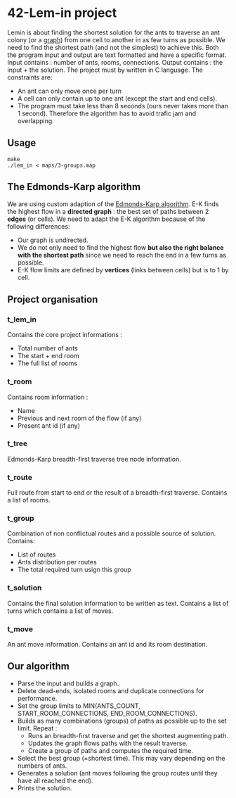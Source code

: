 # 42-Lem-in project
Lemin is about finding the shortest solution for the ants to traverse an ant colony (or a [graph](https://en.wikipedia.org/wiki/Graph_(discrete_mathematics))) from one cell to another in as few turns as possible.
We need to find the shortest path (and not the simplest) to achieve this.
Both the program input and output are text formatted and have a specific format.
Input contains : number of ants, rooms, connections.
Output contains : the input + the solution.
The project must by written in C language.
The constraints are:
- An ant can only move once per turn
- A cell can only contain up to one ant (except the start and end cells).
- The program must take less than 8 seconds (ours never takes more than 1 second).
Therefore the algorithm has to avoid trafic jam and overlapping.
## Usage
```console
make
./lem_in < maps/3-groups.map
```
## The Edmonds-Karp algorithm
We are using custom adaption of the [Edmonds-Karp algorithm](https://en.wikipedia.org/wiki/Edmonds%E2%80%93Karp_algorithm).
E-K finds the highest flow in a **directed graph** : the best set of paths between 2 **edges** (or cells).
We need to adapt the E-K algorithm because of the following differences:
- Our graph is undirected.
- We do not only need to find the highest flow **but also the right balance with the shortest path** since we need to reach the end in a few turns as possible.
- E-K flow limits are defined by **vertices** (links between cells) but is to 1 by cell.
## Project organisation
### t_lem_in
Contains the core project informations :
- Total number of ants
- The start + end room
- The full list of rooms
### t_room
Contains room information : 
- Name
- Previous and next room of the flow (if any)
- Present ant id (if any)
### t_tree
Edmonds-Karp breadth-first traverse tree node information.
### t_route
Full route from start to end or the result of a breadth-first traverse.
Contains a list of rooms.
### t_group
Combination of non conflictual routes and a possible source of solution.
Contains:
- List of routes
- Ants distribution per routes
- The total required turn usign this group
### t_solution
Contains the final solution information to be written as text.
Contains a list of turns which contains a list of moves.
### t_move
An ant move information.
Contains an ant id and its room destination.
## Our algorithm
- Parse the input and builds a graph.
- Delete dead-ends, isolated rooms and duplicate connections for performance.
- Set the group limits to MIN(ANTS_COUNT, START_ROOM_CONNECTIONS, END_ROOM_CONNECTIONS).
- Builds as many combinations (groups) of paths as possible up to the set limit.
	Repeat :
	- Runs an breadth-first traverse and get the shortest augmenting path.
	- Updates the graph flows paths with the result traverse.
	- Create a group of paths and computes the required time.
- Select the best group (=shortest time). This may vary depending on the numbers of ants.
- Generates a solution (ant moves following the group routes until they have all reached the end).
- Prints the solution.
